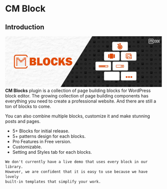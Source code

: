 
# CM Block

## Introduction
![CM  Block Banner](img/v1.jpg)
**CM Blocks** plugin is a collection of page building blocks for WordPress block editor. The growing collection of page building components has everything you need to create a professional website. And there are still a ton of blocks to come.

You can also combine multiple blocks, customize it and make stunning posts and pages.
<ul>
    <li>5+ Blocks for initial release.</li>
    <li>5+ patterns design  for each blocks.</li>
    <li>Pro Features in Free version.</li>
    <li>Customizable.</li>
    <li>Setting and Styles tab for each blocks.</li>
</ul>

    We don't currently have a live demo that uses every block in our library.
    However, we are confident that it is easy to use because we have lovely 
    built-in templates that simplify your work.
